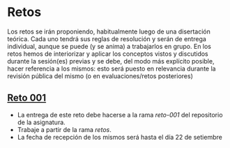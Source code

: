 # Retos

Los retos se irán proponiendo, habitualmente luego de una disertación teórica. Cada uno tendrá sus reglas de resolución y serán de entrega individual, aunque se puede (y se anima) a trabajarlos en grupo. En los retos hemos de interiorizar y aplicar los conceptos vistos y discutidos durante la sesión(es) previas y se debe, del modo más explícito posible, hacer referencia a los mismos: esto será puesto en relevancia durante la revisión pública del mismo (o en evaluaciones/retos posteriores)

## [Reto 001](001/README.md)

- La entrega de este reto debe hacerse a la rama *reto-001* del repositorio de la asignatura.
- Trabaje a partir de la rama *retos*.
- La fecha de recepción de los mismos será hasta el día 22 de setiembre
